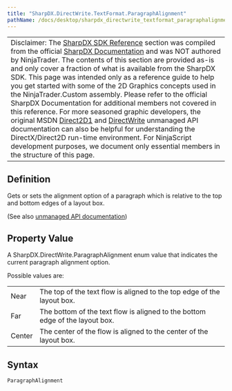 ```yaml
---
title: "SharpDX.DirectWrite.TextFormat.ParagraphAlignment"
pathName: /docs/desktop/sharpdx_directwrite_textformat_paragraphalignment
---
```


|  |
| --- |
| Disclaimer: The [SharpDX SDK Reference](/docs/desktop/sharpdx_sdk_reference) section was compiled from the official [SharpDX Documentation](http://sharpdx.org/) and was NOT authored by NinjaTrader. The contents of this section are provided as-is and only cover a fraction of what is available from the SharpDX SDK. This page was intended only as a reference guide to help you get started with some of the 2D Graphics concepts used in the NinjaTrader.Custom assembly. Please refer to the official SharpDX Documentation for additional members not covered in this reference. For more seasoned graphic developers, the original MSDN [Direct2D1](https://msdn.microsoft.com/en-us/library/windows/desktop/dd370990.aspx) and [DirectWrite](https://msdn.microsoft.com/en-us/library/windows/desktop/dd368038.aspx) unmanaged API documentation can also be helpful for understanding the DirectX/Direct2D run-time environment. For NinjaScript development purposes, we document only essential members in the structure of this page. |


## Definition

Gets or sets the alignment option of a paragraph which is relative to the top and bottom edges of a layout box.

(See also [unmanaged API documentation](https://msdn.microsoft.com/en-us/library/dd316675.aspx))


## Property Value

A SharpDX.DirectWrite.ParagraphAlignment enum value that indicates the current paragraph alignment option.

Possible values are:

|  |  |
| --- | --- |
| Near | The top of the text flow is aligned to the top edge of the layout box. |
| Far | The bottom of the text flow is aligned to the bottom edge of the layout box. |
| Center | The center of the flow is aligned to the center of the layout box. |


## Syntax

```textlayout
ParagraphAlignment
```

